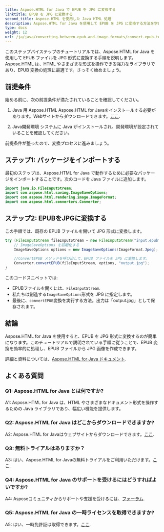 ```yaml
---
title: Aspose.HTML for Java で EPUB を JPG に変換する
linktitle: EPUB を JPG に変換する
second_title: Aspose.HTML を使用した Java HTML 処理
description: Aspose.HTML for Java を使用して EPUB を JPG に変換する方法を学びます。ステップバイステップのガイドに従って、Aspose.HTML のパワーを活用しましょう。
type: docs
weight: 12
url: /ja/java/converting-between-epub-and-image-formats/convert-epub-to-jpg/
---
```

このステップバイステップのチュートリアルでは、Aspose.HTML for Java を使用して EPUB ファイルを JPG 形式に変換する手順を説明します。Aspose.HTML は、HTML やさまざまな形式を操作できる強力なライブラリであり、EPUB 変換の処理に最適です。さっそく始めましょう。

## 前提条件

始める前に、次の前提条件が満たされていることを確認してください。

1. Java 用 Aspose.HTML
 Aspose.HTML for Javaをインストールする必要があります。Webサイトからダウンロードできます。[ここ](https://releases.aspose.com/html/java/).

2. Java開発環境
システムに Java がインストールされ、開発環境が設定されていることを確認してください。

前提条件が整ったので、変換プロセスに進みましょう。

## ステップ1: パッケージをインポートする

最初のステップは、Aspose.HTML for Java で動作するために必要なパッケージをインポートすることです。次のコードを Java ファイルに追加します。

```java
import java.io.FileInputStream;
import com.aspose.html.saving.ImageSaveOptions;
import com.aspose.html.rendering.image.ImageFormat;
import com.aspose.html.converters.Converter;
```

## ステップ2: EPUBをJPGに変換する

この手順では、既存の EPUB ファイルを開いて JPG 形式に変換します。

```java
try (FileInputStream fileInputStream = new FileInputStream("input.epub")) {
    // ImageSaveOptions を初期化する
    ImageSaveOptions options = new ImageSaveOptions(ImageFormat.Jpeg);
    
    //ConvertEPUB メソッドを呼び出して、EPUB ファイルを JPG に変換します。
    Converter.convertEPUB(fileInputStream, options, "output.jpg");
}
```

このコードスニペットでは:

-  EPUBファイルを開くには、`FileInputStream`.
- 私たちは創造する`ImageSaveOptions`形式を JPG に指定します。
- 最後に、`convertEPUB`変換を実行する方法。出力は「output.jpg」として保存されます。

## 結論

Aspose.HTML for Java を使用すると、EPUB を JPG 形式に変換するのが簡単になります。このチュートリアルで説明されている手順に従うことで、EPUB 変換を効率的に処理し、EPUB ファイルから JPG 画像を作成できます。

詳細と資料については、[Aspose.HTML for Java ドキュメント](https://reference.aspose.com/html/java/).

## よくある質問

### Q1: Aspose.HTML for Java とは何ですか?

A1: Aspose.HTML for Java は、HTML やさまざまなドキュメント形式を操作するための Java ライブラリであり、幅広い機能を提供します。

### Q2: Aspose.HTML for Java はどこからダウンロードできますか?

 A2: Aspose.HTML for Javaはウェブサイトからダウンロードできます。[ここ](https://releases.aspose.com/html/java/).

### Q3: 無料トライアルはありますか？

 A3: はい、Aspose.HTML for Javaの無料トライアルをご利用いただけます。[ここ](https://releases.aspose.com/).

### Q4: Aspose.HTML for Java のサポートを受けるにはどうすればよいですか?

 A4: Asposeコミュニティからサポートや支援を受けるには、[フォーラム](https://forum.aspose.com/).

### Q5: Aspose.HTML for Java の一時ライセンスを取得できますか?

A5: はい、一時免許証は取得できます。[ここ](https://purchase.aspose.com/temporary-license/).

